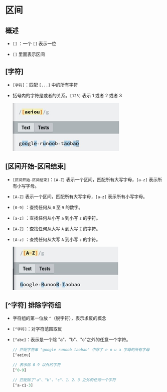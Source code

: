 # 区间

## 概述

  - `[]` ：一个 `[]` 表示一位

  - `[]` 里面表示区间

## [字符]

  - `[字符]`：匹配 `[...]` 中的所有字符

  - 括号内的字符是或者的关系。`[123]` 表示 1 或者 2 或者 3


    ![](image/\[字符].jpg)

## [区间开始-区间结束]

  - `[区间开始-区间结束]`：`[A-Z]` 表示一个区间，匹配所有大写字母，`[a-z]` 表示所有小写字母。

  - `[A-Z]` 表示一个区间，匹配所有大写字母，`[a-z]` 表示所有小写字母。

  - `[0-9]` ：查找任何从 `0` 至 `9` 的数字。

  - `[a-z]` ：查找任何从小写 `a` 到小写 `z` 的字符。

  - `[A-Z]` ：查找任何从大写 `A` 到大写 `Z` 的字符。

  - `[A-z]` ：查找任何从大写 `A` 到小写 `z` 的字符。

    ![](image/\[区间开始-区间结束].jpg)

## [^字符] 排除字符组

  - 字符组的第一位放 `^`（脱字符），表示求反的概念

  - `[^字符]`：对字符范围取反

  - `[^abc]`：表示是一个除 "a"、"b"、"c"之外的任意一个字符。

    ```javascript
    // 匹配字符串 "google runoob taobao" 中除了 e o u a 字母的所有字母
    [^aeiou]
    ```

    ```javascript
    // 表示除 0-9 以外的字符
    [^0-9]
    ```

    ```javascript
    // 匹配除了"a"、"b"、"c"、1、2、3 之外的任何一个字符
    [^a-c1-3]
    ```

